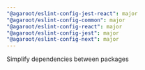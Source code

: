 ```yaml
---
"@agaroot/eslint-config-jest-react": major
"@agaroot/eslint-config-common": major
"@agaroot/eslint-config-react": major
"@agaroot/eslint-config-jest": major
"@agaroot/eslint-config-next": major
---
```


Simplify dependencies between packages
